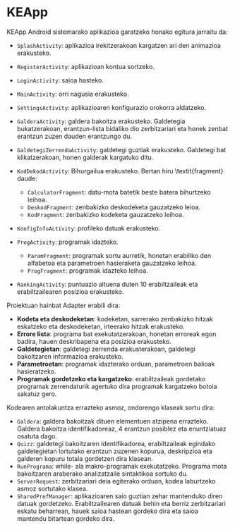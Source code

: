 # KEApp

KEApp Android sistemarako aplikazioa garatzeko honako egitura jarraitu da:

- `SplashActivity`: aplikazioa irekitzerakoan kargatzen ari den animazioa erakusteko.
- `RegisterActivity`: aplikazioan kontua sortzeko.
- `LoginActivity`: saioa hasteko.
- `MainActivity`: orri nagusia erakusteko.    
- `SettingsActivity`: aplikazioaren konfigurazio orokorra aldatzeko.
- `GalderaActivity`: galdera bakoitza erakusteko. Galdetegia bukatzerakoan, erantzun-lista bidaliko dio zerbitzariari eta honek zenbat erantzun zuzen dauden erantzungo du.
- `GaldetegiZerrendaActivity`: galdetegi guztiak erakusteko. Galdetegi bat klikatzerakoan, honen galderak kargatuko ditu.
- `KodDekodActivity`: Bihurgailua erakusteko. Bertan hiru \textit{fragment} daude:
   - `CalculatorFragment`: datu-mota batetik beste batera bihurtzeko leihoa.
   - `DeskodFragment`: zenbakizko deskodeketa gauzatzeko leioa.
   - `KodFragment`: zenbakizko kodeketa gauzatzeko leihoa.

- `KonfigInfoActivity`: profileko datuak erakusteko.
- `ProgActivity`: programak idazteko.
   - `ParamFragment`: programak sortu aurretik, honetan erabiliko den alfabetoa eta parametroen hasieraketa gauzatzeko leihoa.
   - `ProgFragment`: programak idazteko leihoa.

- `RankingActivity`: puntuazio altuena duten 10 erabiltzaileak eta erabiltzailearen posizioa erakusteko.

Proiektuan hainbat Adapter erabili dira:

- **Kodeta eta deskodeketan**: kodeketan, sarrerako zenbakizko hitzak eskatzeko eta deskodeketan, irteerako hitzak erakusteko. 
- **Errore lista**: programa bat exekutatzerakoan, honetan erroreak egon badira, hauen deskribapena eta posizioa erakusteko. 
- **Galdetegietan**: galdetegi zerrenda erakusterakoan, galdetegi bakoitzaren informazioa erakusteko.
- **Parametroetan**: programak idazterako orduan, parametroen balioak hasieratzeko.
- **Programak gordetzeko eta kargatzeko**: erabiltzaileak gordetako programak zerrendaturik agertuko dira programak kargatzeko botoia sakatuz gero.

Kodearen antolakuntza errazteko asmoz, ondorengo klaseak sortu dira:

- `Galdera`: galdera bakoitzak dituen elementuen atzipena errazteko. Galdera bakoitza identifikadoreaz, 4 erantzun posiblez eta enuntziatuaz osatuta dago.
- `Quizz`: galdetegi bakoitzaren identifikadorea, erabiltzaileak egindako galdetegietan lortutako erantzun zuzenen kopurua, deskripzioa eta galderen kopuru totala gordetzen dira klasean.
- `RunPrograma`: while- ala makro-programak exekutatzeko. Programa mota bakoitzaren araberako analizatzaile sintaktikoa sortuko du.
- `ServerRequest`: zerbitzariari deia egiterako orduan, kodea laburtzeko asmoz sortutako klasea.
- `SharedPrefManager`: aplikazioaren saio guztian zehar mantenduko diren datuak gordetzeko. Erabiltzailearen datuak behin eta berriz zerbitzariari eskatu beharrean, hauek saioa hastean gordeko dira eta saioa mantendu bitartean gordeko dira.
